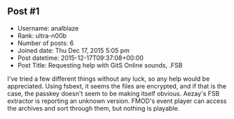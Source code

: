 ## Post #1
- Username: analblaze
- Rank: ultra-n00b
- Number of posts: 6
- Joined date: Thu Dec 17, 2015 5:05 pm
- Post datetime: 2015-12-17T09:37:08+00:00
- Post Title: Requesting help with GitS Online sounds, .FSB

I've tried a few different things without any luck, so any help would be appreciated.
Using fsbext, it seems the files are encrypted, and if that is the case, the passkey doesn't seem to be making itself obvious. Aezay's FSB extractor is reporting an unknown version. FMOD's event player can access the archives and sort through them, but nothing is playable.
